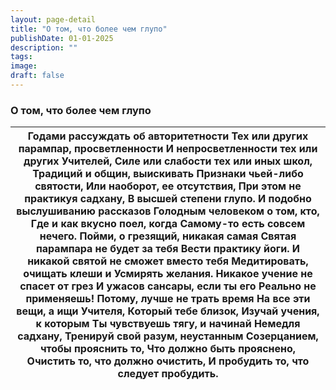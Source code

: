 ```yaml
---
layout: page-detail
title: "О том, что более чем глупо"
publishDate: 01-01-2025
description: ""
tags:
image:
draft: false
---
```


### О том, что более чем глупо

| Годами рассуждать об авторитетности  Тех или других парампар, просветленности  И непросветленности тех или других  Учителей,  Силе или слабости тех или иных школ,  Традиций и общин, выискивать  Признаки чьей-либо святости,  Или наоборот, ее отсутствия,  При этом не практикуя садхану,  В высшей степени глупо.  И подобно выслушиванию рассказов  Голодным человеком о том, кто,  Где и как вкусно поел, когда  Самому-то есть совсем нечего.  Пойми, о грезящий, никакая самая  Святая парампара не будет за тебя  Вести практику йоги.  И никакой святой не сможет вместо тебя  Медитировать, очищать клеши и  Усмирять желания.  Никакое учение не спасет от грез  И ужасов сансары, если ты его  Реально не применяешь!  Потому, лучше не трать время  На все эти вещи, а ищи Учителя,  Который тебе близок,  Изучай учения, к которым  Ты чувствуешь тягу, и начинай  Немедля садхану,  Тренируй свой разум, неустанным  Созерцанием, чтобы прояснить то,  Что должно быть прояснено,  Очистить то, что должно очистить,  И пробудить то, что следует пробудить. |
| ---------------------------------------------------------------------------------------------------------------------------------------------------------------------------------------------------------------------------------------------------------------------------------------------------------------------------------------------------------------------------------------------------------------------------------------------------------------------------------------------------------------------------------------------------------------------------------------------------------------------------------------------------------------------------------------------------------------------------------------------------------------------------------------------------------------------------------------------------------------------------------------------------------------------------------------------------------------------------------------------------------------------------------------------------------------------------- |
  
  
